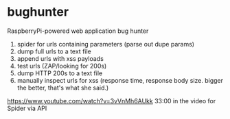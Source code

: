 # bughunter
RaspberryPi-powered web application bug hunter
1. spider for urls containing parameters (parse out dupe params)
2. dump full urls to a text file
3. append urls with xss payloads
4. test urls (ZAP/looking for 200s)
5. dump HTTP 200s to a text file
6. manually inspect urls for xss (response time, response body size. bigger the better, that's what she said.)

https://www.youtube.com/watch?v=3vVnMh6AUkk
33:00 in the video for Spider via API
